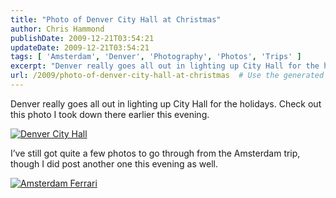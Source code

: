 ```yaml
---
title: "Photo of Denver City Hall at Christmas"
author: Chris Hammond
publishDate: 2009-12-21T03:54:21
updateDate: 2009-12-21T03:54:21
tags: [ 'Amsterdam', 'Denver', 'Photography', 'Photos', 'Trips' ]
excerpt: "Denver really goes all out in lighting up City Hall for the holidays. Check out this photo I took down there earlier this evening.      I’ve still got quite a few photos to go through from the Amsterdam trip, though I did post another one this evening as well.  "
url: /2009/photo-of-denver-city-hall-at-christmas  # Use the generated URL with year
---
```

<p>Denver really goes all out in lighting up City Hall for the holidays. Check out this photo I took down there earlier this evening.</p>  <p><a title="Denver City Hall" href="https://www.flickr.com/photos/17726343@N00/4202961850/"><img border="0" alt="Denver City Hall" src="https://static.flickr.com/2563/4202961850_b7c1beee99.jpg" /></a></p>  <p></p>  <p>I’ve still got quite a few photos to go through from the Amsterdam trip, though I did post another one this evening as well.</p>  <p><a title="Amsterdam Ferrari" href="https://www.flickr.com/photos/17726343@N00/4202930248/"><img border="0" alt="Amsterdam Ferrari" src="https://static.flickr.com/2510/4202930248_3642ae520b.jpg" /></a></p>
